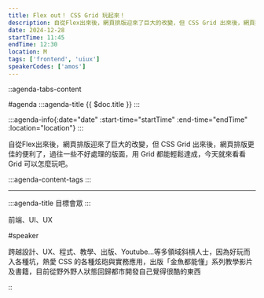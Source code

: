 ```yaml
---
title: Flex out！ CSS Grid 玩起來！
description: 自從Flex出來後，網頁排版迎來了巨大的改變，但 CSS Grid 出來後，網頁排版更佳的便利了，過往一些不好處理的版面，用 Grid 都能輕鬆達成，今天就來看看 Grid 可以怎麼玩吧。
date: 2024-12-28
startTime: 11:45
endTime: 12:30
location: M
tags: ['frontend', 'uiux']
speakerCodes: ['amos']
---
```


::agenda-tabs-content
<!--議程資訊-->
#agenda
:::agenda-title
{{ $doc.title }}
:::

:::agenda-info{:date="date" :start-time="startTime" :end-time="endTime" :location="location"}
:::

<!--議程資訊(內容)-->
自從Flex出來後，網頁排版迎來了巨大的改變，但 CSS Grid 出來後，網頁排版更佳的便利了，過往一些不好處理的版面，用 Grid 都能輕鬆達成，今天就來看看 Grid 可以怎麼玩吧。

:::agenda-content-tags
:::

---

:::agenda-title
目標會眾
:::

<!--目標會眾(內容)-->
前端、UI、UX

<!--講者介紹-->
#speaker
<!--講者介紹(內容)-->
跨越設計、UX、程式、教學、出版、Youtube...等多領域斜槓人士，因為好玩而入各種坑，熱愛 CSS 的各種炫砲與實務應用，出版「金魚都能懂」系列教學影片及書籍，目前從野外野人狀態回歸都市開發自己覺得很酷的東西

::
